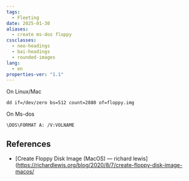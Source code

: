 ```yaml
---
tags:
  - Fleeting
date: 2025-01-30
aliases:
  - create ms-dos floppy
cssclasses:
  - neo-headings
  - bai-headings
  - rounded-images
lang:
  - en
properties-ver: "1.1"
---
```


On Linux/Mac
```
dd if=/dev/zero bs=512 count=2880 of=floppy.img
```

On Ms-dos
```
\DOS\FORMAT A: /V:VOLNAME
```
## References
- [Create Floppy Disk Image (MacOS) — richard lewis](https://richardlewis.org/blog/2020/8/7/create-floppy-disk-image-macos/